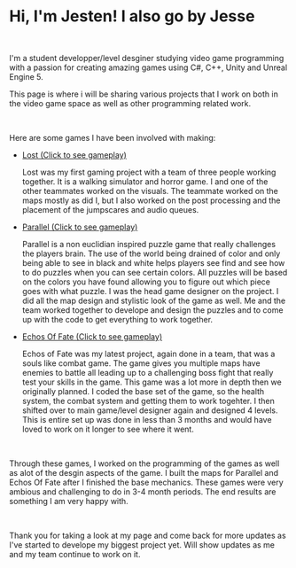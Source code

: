 <h1>Hi, I'm Jesten! I also go by Jesse</h1>

<br>
<p>I'm a student developper/level desginer studying video game programming with a passion for creating amazing games using C#, C++, Unity and Unreal Engine 5.</p>
<p>This page is where i will be sharing various projects that I work on both in the video game space as well as other programming related work.</p>
<br>
<p>Here are some games I have been involved with making:</p>
<ul>
  
  <li><a href="https://www.youtube.com/watch?v=cHI9iKC531M" target="_blank">Lost (Click to see gameplay)</a></li>
  
  <p>Lost was my first gaming project with a team of three people working together. It is a walking simulator and horror game. I and one of the other teammates worked on the visuals. The teammate worked on the maps mostly as did I, but I also worked on the post processing and the placement of the jumpscares and audio queues.</p>
  
  <li><a href="https://www.youtube.com/watch?v=3zzviHXsShw" target="_blank">Parallel (Click to see gameplay)</a></li>

<p>Parallel is a non euclidian inspired puzzle game that really challenges the players brain. The use of the world being drained of color and only being able to see in black and white helps players see find
and see how to do puzzles when you can see certain colors. All puzzles will be based on the colors you have found allowing you to figure out which piece goes with what puzzle. I was the head game designer on the project. I did all the map design and stylistic look of the game as well. Me and the team worked together to develope and design the puzzles and to come up with the code to get everything to work together. </p>
  
  <li><a href="#" target="_blank">Echos Of Fate (Click to see gameplay)</a></li>

<p>Echos of Fate was my latest project, again done in a team, that was a souls like combat game. The game gives you multiple maps have enemies to battle all leading up to a challenging boss fight that really
test your skills in the game. This game was a lot more in depth then we originally planned. I coded the base set of the game, so the health system, the combat system and getting them to work togehter. I then shifted over to main game/level designer again and designed 4 levels. This is entire set up was done in less than 3 months and would have loved to work on it longer to see where it went.
</p>
  
</ul>
<br>
<p>Through these games, I worked on the programming of the games as well as alot of the desgin aspects of the game. I built the maps for Parallel and Echos Of Fate after I finished the base mechanics. These games were very ambious and challenging to do in 3-4 month periods. The end results are something I am very happy with.</p>
<br>
<p>Thank you for taking a look at my page and come back for more updates as I've started to develope my biggest project yet. Will show updates as me and my team continue to work on it.</p>
